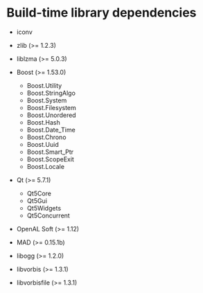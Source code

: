 Build-time library dependencies
===============================

- iconv
- zlib (>= 1.2.3)
- liblzma (>= 5.0.3)

- Boost (>= 1.53.0)
  - Boost.Utility
  - Boost.StringAlgo
  - Boost.System
  - Boost.Filesystem
  - Boost.Unordered
  - Boost.Hash
  - Boost.Date_Time
  - Boost.Chrono
  - Boost.Uuid
  - Boost.Smart_Ptr
  - Boost.ScopeExit
  - Boost.Locale

- Qt (>= 5.7.1)
  - Qt5Core
  - Qt5Gui
  - Qt5Widgets
  - Qt5Concurrent

- OpenAL Soft (>= 1.12)
- MAD (>= 0.15.1b)
- libogg (>= 1.2.0)
- libvorbis (>= 1.3.1)
- libvorbisfile (>= 1.3.1)
